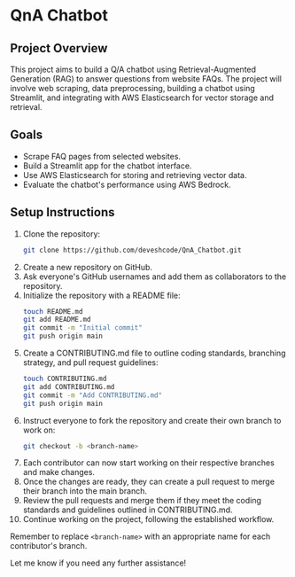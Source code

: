 
# QnA Chatbot

## Project Overview
This project aims to build a Q/A chatbot using Retrieval-Augmented Generation (RAG) to answer questions from website FAQs. The project will involve web scraping, data preprocessing, building a chatbot using Streamlit, and integrating with AWS Elasticsearch for vector storage and retrieval.

## Goals
- Scrape FAQ pages from selected websites.
- Build a Streamlit app for the chatbot interface.
- Use AWS Elasticsearch for storing and retrieving vector data.
- Evaluate the chatbot's performance using AWS Bedrock.

## Setup Instructions
1. Clone the repository:
   ```bash
   git clone https://github.com/deveshcode/QnA_Chatbot.git
2. Create a new repository on GitHub.
3. Ask everyone's GitHub usernames and add them as collaborators to the repository.
4. Initialize the repository with a README file:
    ```bash
    touch README.md
    git add README.md
    git commit -m "Initial commit"
    git push origin main
    ```
5. Create a CONTRIBUTING.md file to outline coding standards, branching strategy, and pull request guidelines:
    ```bash
    touch CONTRIBUTING.md
    git add CONTRIBUTING.md
    git commit -m "Add CONTRIBUTING.md"
    git push origin main
    ```
6. Instruct everyone to fork the repository and create their own branch to work on:
    ```bash
    git checkout -b <branch-name>
    ```
7. Each contributor can now start working on their respective branches and make changes.
8. Once the changes are ready, they can create a pull request to merge their branch into the main branch.
9. Review the pull requests and merge them if they meet the coding standards and guidelines outlined in CONTRIBUTING.md.
10. Continue working on the project, following the established workflow.

Remember to replace `<branch-name>` with an appropriate name for each contributor's branch.

Let me know if you need any further assistance!
